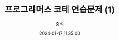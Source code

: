 ---
emoji: 📝
title: 프로그래머스 코테 연습문제 (1)
date: '2024-01-17 11:35:00'
author: 중석
tags: Algorithm
categories: Algorithm
---